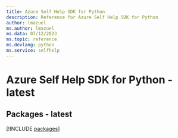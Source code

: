 ```yaml
---
title: Azure Self Help SDK for Python
description: Reference for Azure Self Help SDK for Python
author: lmazuel
ms.author: lmazuel
ms.data: 07/12/2023
ms.topic: reference
ms.devlang: python
ms.service: selfhelp
---
```

# Azure Self Help SDK for Python - latest
## Packages - latest
[!INCLUDE [packages](self-help-index.md)]